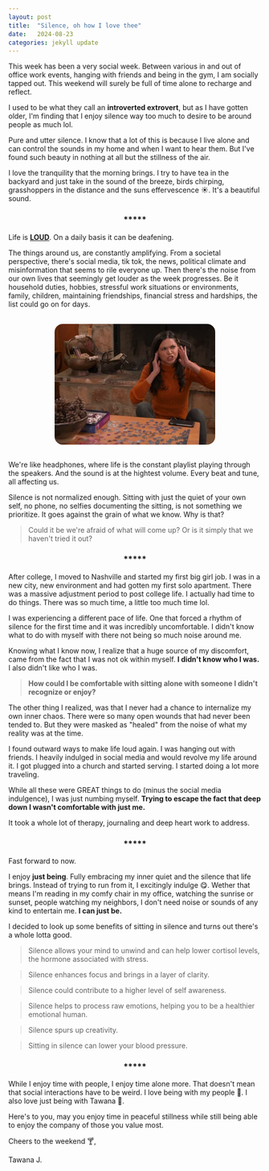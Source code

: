 ```yaml
---
layout: post
title:  "Silence, oh how I love thee"
date:   2024-08-23
categories: jekyll update
--- 
```


This week has been a very social week. Between various in and out of office work events, hanging with friends and being in the gym, I am socially tapped out. This weekend will surely be full of time alone to recharge and reflect. 

I used to be what they call an **introverted extrovert**, but as I have gotten older, I'm finding that I enjoy silence way too much to desire to be around people as much lol. 

Pure and utter silence. I know that a lot of this is because I live alone and can control the sounds in my home and when I want to hear them. But I've found such beauty in nothing at all but the stillness of the air. 

I love the tranquility that the morning brings. I try to have tea in the backyard and just take in the sound of the  breeze, birds chirping, grasshoppers in the distance and the suns effervescence :sunny:. It's a beautiful sound. 


<h3 style="display: flex; justify-content: center;">*****</h3>

Life is **<u>LOUD</u>**. On a daily basis it can be deafening. 

The things around us, are constantly amplifying. From a societal perspective, there's social media, tik tok, the news, political climate and misinformation that seems to rile everyone up. Then there's the noise from our own lives that seemingly get louder as the week progresses. Be it household duties, hobbies, stressful work situations or environments, family, children, maintaining friendships, financial stress and hardships, the list could go on for days. 

<br>
<div style="display: flex; justify-content: center; flex-direction:column; width: 100%">
  <img src="/assets/loud.webp" alt="timeout gif" style="width: 20rem; display: flex; border-radius: 1rem; align-self: center; ">
</div>
<br>

We're like headphones, where life is the constant playlist playing through the speakers. And the sound is at the hightest volume. Every beat and tune, all affecting us. 

Silence is not normalized enough. Sitting with just the quiet of your own self, no phone, no selfies documenting the sitting, is not something we prioritize. It goes against the grain of what we know. Why is that?

> Could it be we're afraid of what will come up? Or is it simply that we haven't tried it out?

<h3 style="display: flex; justify-content: center;">*****</h3>

After college, I moved to Nashville and started my first big girl job. I was in a new city, new environment and had gotten my first solo apartment. There was a massive adjustment period to post college life. I actually had time to do things. There was so much time, a little too much time lol.

I was experiencing a different pace of life. One that forced a rhythm of silence for the first time and it was incredibly uncomfortable. I didn't know what to do with myself with there not being so much noise around me.

Knowing what I know now, I realize that a huge source of my discomfort, came from the fact that I was not ok within myself. **I didn't know who I was.** I also didn't like who I was.
> **How could I be comfortable with sitting alone with someone I didn't recognize or enjoy?**

The other thing I realized, was that I never had a chance to internalize my own inner chaos. There were so many open wounds that had never been tended to. But they were masked as "healed" from the noise of what my reality was at the time. 

I found outward ways to make life loud again. I was hanging out with friends. I heavily indulged in social media and would revolve my life around it. I got plugged into a church and started serving. I started doing a lot more traveling.

While all these were GREAT things to do (minus the social media indulgence), I was just numbing myself. **Trying to escape the fact that deep down I wasn't comfortable with just me.**

It took a whole lot of therapy, journaling and deep heart work to address.

<h3 style="display: flex; justify-content: center;">*****</h3>

Fast forward to now.

I enjoy **just being**. Fully embracing my inner quiet and the silence that life brings. Instead of trying to run from it, I excitingly indulge :yum:. Wether that means I'm reading in my comfy chair in my office, watching the sunrise or sunset, people watching my neighbors, I don't need noise or sounds of any kind to entertain me. **I can just be.** 

I decided to look up some benefits of sitting in silence and turns out there's a whole lotta good. 

> Silence allows your mind to unwind and can help lower cortisol levels, the hormone associated with stress.

> Silence enhances focus and brings in a layer of clarity.

> Silence could contribute to a higher level of self awareness.

> Silence helps to process raw emotions, helping you to be a healthier emotional human.

> Silence spurs up creativity.

> Sitting in silence can lower your blood pressure.

<h3 style="display: flex; justify-content: center;">*****</h3>

While I enjoy time with people, I enjoy time alone more. That doesn't mean that social interactions have to be weird. I love being with my people :purple_heart:. I also love just being with Tawana :brown_heart:. 


Here's to you, may you enjoy time in peaceful stillness while still being able to enjoy the company of those you value most. 


Cheers to the weekend :cocktail:,


Tawana J.